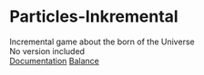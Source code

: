 # Particles-Inkremental
Incremental game about the born of the Universe
<br>
No version included
<br>
<a href="https://docs.google.com/document/d/1vC7dB-hfXt4YIim3n20Kpgeuqa-e53XshqbfkaDxukw/edit" target="_blank">Documentation</a>
<a href="https://docs.google.com/spreadsheets/d/1boChwxRN8kr0gmgkNqcCczIPe7aK3F1StP_-WgiS_9Y/edit#gid=0" target="_blank">Balance</a>
